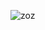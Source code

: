 ![zoz](https://github-readme-stats.vercel.app/api?username=yooongchun&show_icons=true&theme=github_dark_dimmed)

